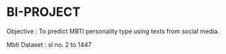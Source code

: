 # BI-PROJECT
Objective : To predict MBTI personality type using texts from social media.

Mbti Dataset : sl no. 2 to 1447


